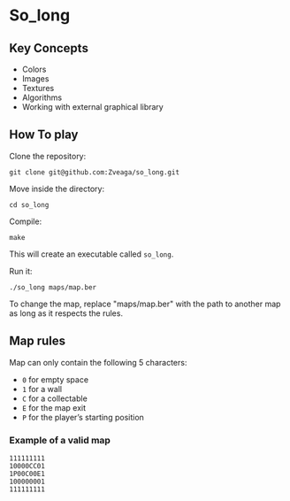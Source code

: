 # So_long

## Key Concepts
- Colors
- Images
- Textures
- Algorithms
- Working with external graphical library

## How To play
Clone the repository:
```
git clone git@github.com:Zveaga/so_long.git
```
Move inside the directory:
```
cd so_long
```
Compile:
```
make
```
This will create an executable called `so_long`.

Run it:
```
./so_long maps/map.ber
```
To change the map, replace "maps/map.ber" with the path to another map as long as it respects the rules.

## Map rules
Map can only contain the following 5 characters:
  - `0` for empty space
  - `1` for a wall
  - `C` for a collectable
  - `E` for the map exit
  - `P` for the player’s starting position

### Example of a valid map

```
111111111
10000CC01
1P00C00E1
100000001
111111111
```









